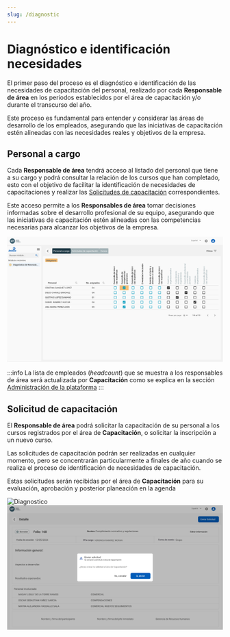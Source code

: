 ```yaml
---
slug: /diagnostic
---
```


# Diagnóstico e identificación necesidades

El primer paso del proceso es el diagnóstico e identificación de las necesidades de capacitación del personal, realizado por cada **Responsable de área** en los periodos establecidos por el área de capacitación y/o durante el transcurso del año.

Este proceso es fundamental para entender y considerar las áreas de desarrollo de los empleados, asegurando que las iniciativas de capacitación estén alineadas con las necesidades reales y objetivos de la empresa.

## Personal a cargo

Cada **Responsable de área** tendrá acceso al listado del personal que tiene a su cargo y podrá consultar la relación de los cursos que han completado, esto con el objetivo de facilitar la identificación de necesidades de capacitaciones y realizar las [Solicitudes de capacitación](diagnostic#solicitud-de-capacitación) correspondientes.

Este acceso permite a los **Responsables de área** tomar decisiones informadas sobre el desarrollo profesional de su equipo, asegurando que las iniciativas de capacitación estén alineadas con las competencias necesarias para alcanzar los objetivos de la empresa.

![Diagnostico](../../static/img/Diagnostico.png)

:::info
La lista de empleados (_headcount_) que se muestra a los responsables de área será actualizada por **Capacitación** como se explica en la sección [Administración de la plataforma](administration)
:::

## Solicitud de capacitación

El **Responsable de área** podrá solicitar la capacitación de su personal a los cursos registrados por el área de **Capacitación**, o solicitar la inscripción a un nuevo curso.

Las solicitudes de capacitación podrán ser realizadas en cualquier momento, pero se concentrarán particularmente a finales de año cuando se realiza el proceso de identificación de necesidades de capacitación.

Estas solicitudes serán recibidas por el área de **Capacitación** para su evaluación, aprobación y posterior planeación en la agenda

![Diagnostico](../../static/img/SolicitudDeCapacitación.png)
![Detalle solicitud](../../static/img/DetalleSolicitud.png)
